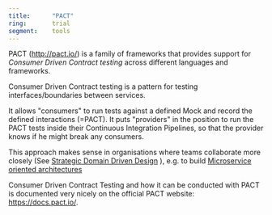 ```yaml
---
title:      "PACT"
ring:       trial
segment:    tools
---
```


PACT (http://pact.io/) is a family of frameworks that provides support for *Consumer Driven Contract testing* across different languages and frameworks.

Consumer Driven Contract testing is a pattern for testing interfaces/boundaries between services.

It allows "consumers" to run tests against a defined Mock and record the defined interactions (=PACT).
It puts "providers" in the position to run the PACT tests inside their Continuous Integration Pipelines, so that the provider knows if he might break any consumers.

This approach makes sense in organisations where teams collaborate more closely (See [Strategic Domain Driven Design](/methods-and-patterns/strategic-domain-driven-design/) ), e.g. to build [Microservice oriented architectures](/methods-and-patterns/microservices/)

Consumer Driven Contract Testing and how it can be conducted with PACT is documented very nicely on the official PACT website: https://docs.pact.io/.
